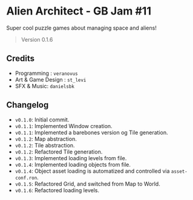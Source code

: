 # Alien Architect - GB Jam #11

Super cool puzzle games about managing space and aliens!

> Version 0.1.6

## Credits

- Programming : `veranovus`
- Art & Game Design : `st_levi`
- SFX & Music: `danielsbk`

## Changelog

- `v0.1.0`: Initial commit.
- `v0.1.1`: Implemented Window creation.
- `v0.1.1`: Implemented a barebones version og Tile generation.
- `v0.1.2`: Map abstraction.
- `v0.1.2`: Tile abstraction.
- `v0.1.2`: Refactored Tile generation.
- `v0.1.3`: Implemented loading levels from file.
- `v0.1.4`: Implemented loading objects from file.
- `v0.1.4`: Object asset loading is automatized and controlled via `asset-conf.ron`.
- `v0.1.5`: Refactored Grid, and switched from Map to World.
- `v0.1.6`: Refactored loading levels.
